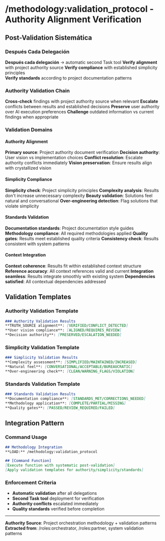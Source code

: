 # /methodology:validation_protocol - Authority Alignment Verification

## Post-Validation Sistemática

### Después Cada Delegación
**Después cada delegación** → automatic second Task tool
**Verify alignment** with project authority source
**Verify compliance** with established simplicity principles  
**Verify standards** according to project documentation patterns

### Authority Validation Chain
**Cross-check** findings with project authority source when relevant
**Escalate** conflicts between results and established decisions
**Preserve** user authority over AI execution preferences
**Challenge** outdated information vs current findings when appropriate

### Validation Domains

#### Authority Alignment
**Primary source**: Project authority document verification
**Decision authority**: User vision vs implementation choices
**Conflict resolution**: Escalate authority conflicts immediately
**Vision preservation**: Ensure results align with crystallized vision

#### Simplicity Compliance
**Simplicity check**: Project simplicity principles
**Complexity analysis**: Results don't increase unnecessary complexity
**Beauty validation**: Solutions feel natural and conversational
**Over-engineering detection**: Flag solutions that violate simplicity

#### Standards Validation
**Documentation standards**: Project documentation style guides
**Methodology compliance**: All required methodologies applied
**Quality gates**: Results meet established quality criteria
**Consistency check**: Results consistent with system patterns

#### Context Integration
**Context coherence**: Results fit within established context structure
**Reference accuracy**: All context references valid and current
**Integration seamless**: Results integrate smoothly with existing system
**Dependencies satisfied**: All contextual dependencies addressed

## Validation Templates

### Authority Validation Template
```markdown
### Authority Validation Results
**TRUTH_SOURCE alignment**: [VERIFIED/CONFLICT_DETECTED]
**User vision compliance**: [ALIGNED/REQUIRES_REVIEW]
**Decision authority**: [PRESERVED/ESCALATION_NEEDED]
```

### Simplicity Validation Template
```markdown
### Simplicity Validation Results
**Complexity assessment**: [SIMPLIFIED/MAINTAINED/INCREASED]
**Natural feel**: [CONVERSATIONAL/ACCEPTABLE/BUREAUCRATIC]
**Over-engineering check**: [CLEAN/WARNING_FLAGS/VIOLATION]
```

### Standards Validation Template
```markdown
### Standards Validation Results
**Documentation compliance**: [STANDARDS_MET/CORRECTIONS_NEEDED]
**Methodology application**: [COMPLETE/PARTIAL/MISSING]
**Quality gates**: [PASSED/REVIEW_REQUIRED/FAILED]
```

## Integration Pattern

### Command Usage
```markdown
## Methodology Integration
**LOAD:** /methodology:validation_protocol

## [Command Function]
[Execute function with systematic post-validation]
[Apply validation templates for authority/simplicity/standards]
```

### Enforcement Criteria
- **Automatic validation** after all delegations
- **Second Task tool** deployment for verification
- **Authority conflicts** escalated immediately
- **Quality standards** verified before completion

---
**Authority Source**: Project orchestration methodology + validation patterns
**Extracted from**: /roles:orchestrator, /roles:partner, system validation patterns
